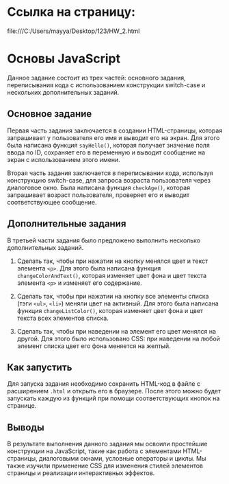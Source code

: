 # Ссылка на страницу:
file:///C:/Users/mayya/Desktop/123/HW_2.html
# Основы JavaScript

Данное задание состоит из трех частей: основного задания, переписывания кода с использованием конструкции switch-case и нескольких дополнительных заданий. 

## Основное задание

Первая часть задания заключается в создании HTML-страницы, которая запрашивает у пользователя его имя и выводит его на экран. Для этого была написана функция `sayHello()`, которая получает значение поля ввода по ID, сохраняет его в переменную и выводит сообщение на экран с использованием этого имени.

Вторая часть задания заключается в переписывании кода, используя конструкцию switch-case, для запроса возраста пользователя через диалоговое окно. Была написана функция `checkAge()`, которая запрашивает возраст пользователя, проверяет его и выводит соответствующее сообщение.

## Дополнительные задания

В третьей части задания было предложено выполнить несколько дополнительных заданий. 

1. Сделать так, чтобы при нажатии на кнопку менялся цвет и текст элемента `<p>`. Для этого была написана функция `changeColorAndText()`, которая изменяет цвет фона и цвет текста элемента `<p>` и изменяет его содержание.

2. Сделать так, чтобы при нажатии на кнопку все элементы списка (тэги `<ul>`, `<li>`) меняли цвет на активный. Для этого была написана функция `changeListColor()`, которая изменяет цвет фона и цвет текста всех элементов списка.

3. Сделать так, чтобы при наведении на элемент его цвет менялся на другой. Для этого было использовано CSS: при наведении на любой элемент списка цвет его фона меняется на желтый. 

## Как запустить

Для запуска задания необходимо сохранить HTML-код в файле с расширением `.html` и открыть его в браузере. После этого можно будет запускать каждую из функций при помощи соответствующих кнопок на странице.

## Выводы

В результате выполнения данного задания мы освоили простейшие конструкции на JavaScript, такие как работа с элементами HTML-страницы, диалоговыми окнами, условные операторы и циклы. Мы также изучили применение CSS для изменения стилей элементов страницы и реализации интерактивных эффектов.
